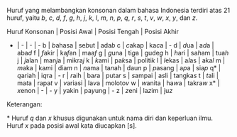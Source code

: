 Huruf yang melambangkan konsonan dalam bahasa Indonesia terdiri atas 21 huruf, yaitu *b*, *c*, *d*, *f*, *g*, *h*, *j*, *k*, *l*, *m*, *n*, *p*, *q*, *r*, *s*, *t*, *v*, *w*, *x*, *y*, dan *z*.

Huruf Konsonan | Posisi Awal | Posisi Tengah | Posisi Akhir
- | - | - | -
b | *b*ahasa | se*b*ut | ada*b*
c | *c*akap | ka*c*a | -
d | *d*ua | a*d*a | aba*d*
f | *f*akir | ka*f*an | maa*f*
g | *g*una | ti*g*a | gude*g*
h | *h*ari | sa*h*am | tua*h*
j | *j*alan | man*j*a | mikra*j*
k | *k*ami | pa*k*sa | politi*k*
l | *l*ekas | a*l*as | aka*l*
m | *m*aka | ka*m*i | dia*m*
n | *n*ama | ta*n*ah | dau*n*
p | *p*asang | a*p*a | sia*p*
q* | *q*ariah | i*q*ra | -
r | *r*aih | ba*r*a | puta*r*
s | *s*ampai | a*s*li | tangka*s*
t | *t*ali | ma*t*a | rapa*t*
v | *v*ariasi | la*v*a | moloto*v*
w | *w*anita | ha*w*a | takra*w*
x* | *x*enon | - | -
y | *y*akin | pa*y*ung | -
z | *z*eni | la*z*im | ju*z*

Keterangan:

\* Huruf *q* dan *x* khusus digunakan untuk nama diri dan keperluan ilmu. Huruf *x* pada posisi awal kata diucapkan [s].